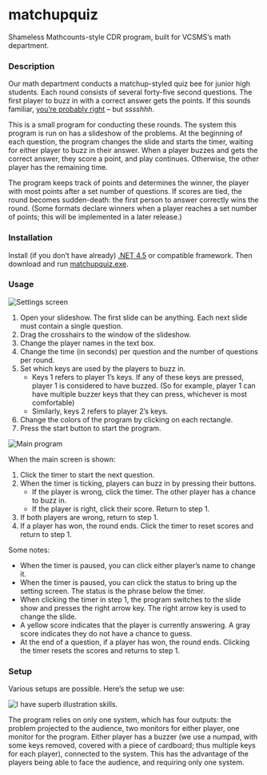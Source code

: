 # matchupquiz
Shameless Mathcounts-style CDR program, built for VCSMS’s math department.

### Description

Our math department conducts a matchup-styled quiz bee for junior high students. Each round consists of several forty-five second questions. The first player to buzz in with a correct answer gets the points. If this sounds familiar, [you’re probably right](https://en.wikipedia.org/wiki/Mathcounts#Countdown_Round) – but *sssshhh*.

This is a small program for conducting these rounds. The system this program is run on has a slideshow of the problems. At the beginning of each question, the program changes the slide and starts the timer, waiting for either player to buzz in their answer. When a player buzzes and gets the correct answer, they score a point, and play continues. Otherwise, the other player has the remaining time.

The program keeps track of points and determines the winner, the player with most points after a set number of questions. If scores are tied, the round becomes sudden-death: the first person to answer correctly wins the round. (Some formats declare winners when a player reaches a set number of points; this will be implemented in a later release.)

### Installation
Install (if you don’t have already) [.NET 4.5](https://www.microsoft.com/en-ph/download/details.aspx?id=30653) or compatible framework. Then download and run [matchupquiz.exe](https://github.com/cjquines/matchupquiz/releases/download/v1.0.0/matchupquiz.exe). 

### Usage

![Settings screen](http://i.imgur.com/ppbmhJG.png)

1. Open your slideshow. The first slide can be anything. Each next slide must contain a single question.
2. Drag the crosshairs to the window of the slideshow.
3. Change the player names in the text box.
4. Change the time (in seconds) per question and the number of questions per round.
5. Set which keys are used by the players to buzz in.
    - Keys 1 refers to player 1’s keys. If any of these keys are pressed, player 1 is considered to have buzzed. (So for example, player 1 can have multiple buzzer keys that they can press, whichever is most comfortable)
    - Similarly, keys 2 refers to player 2’s keys.
6. Change the colors of the program by clicking on each rectangle.
7. Press the start button to start the program.

![Main program](http://i.imgur.com/7F4BSoD.png)

When the main screen is shown:
1. Click the timer to start the next question.
2. When the timer is ticking, players can buzz in by pressing their buttons.
    - If the player is wrong, click the timer. The other player has a chance to buzz in.
    - If the player is right, click their score. Return to step 1.
3. If both players are wrong, return to step 1.
4. If a player has won, the round ends. Click the timer to reset scores and return to step 1.

Some notes:
- When the timer is paused, you can click either player’s name to change it.
- When the timer is paused, you can click the status to bring up the setting screen. The status is the phrase below the timer.
- When clicking the timer in step 1, the program switches to the slide show and presses the right arrow key. The right arrow key is used to change the slide. 
- A yellow score indicates that the player is currently answering. A gray score indicates they do not have a chance to guess.
- At the end of a question, if a player has won, the round ends. Clicking the timer resets the scores and returns to step 1.

### Setup

Various setups are possible. Here’s the setup we use:

![I have superb illustration skills.](http://i.imgur.com/l5I734r.png)

The program relies on only one system, which has four outputs: the problem projected to the audience, two monitors for either player, one monitor for the program. Either player has a buzzer (we use a numpad, with some keys removed, covered with a piece of cardboard; thus multiple keys for each player), connected to the system. This has the advantage of the players being able to face the audience, and requiring only one system.
